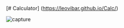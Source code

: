 [# Calculator] (https://leovibar.github.io/Calc/)


![capture](https://cloud.githubusercontent.com/assets/20517832/19424142/5cbf8394-9459-11e6-8b7a-d1e9312053d4.PNG)
